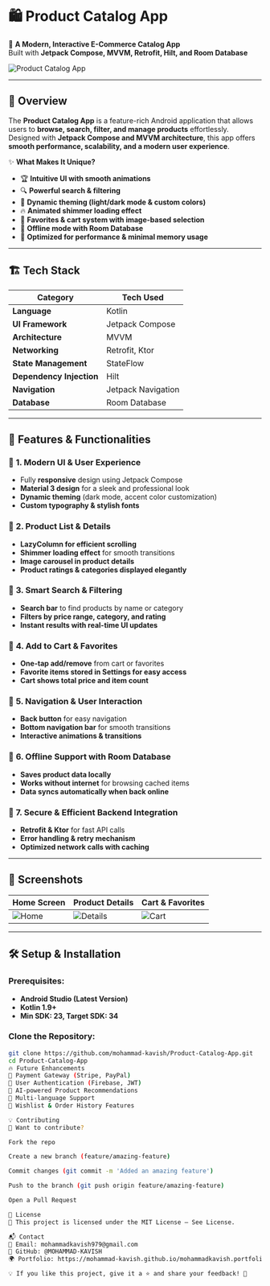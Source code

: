 # 🛍️ Product Catalog App  

📱 **A Modern, Interactive E-Commerce Catalog App**  
Built with **Jetpack Compose, MVVM, Retrofit, Hilt, and Room Database**  

![Product Catalog App](https://your-image-link.com)  

---

## 🚀 Overview  

The **Product Catalog App** is a feature-rich Android application that allows users to **browse, search, filter, and manage products** effortlessly.  
Designed with **Jetpack Compose and MVVM architecture**, this app offers **smooth performance, scalability, and a modern user experience**.  

✨ **What Makes It Unique?**  
- 🏆 **Intuitive UI with smooth animations**  
- 🔍 **Powerful search & filtering**  
- 🎨 **Dynamic theming (light/dark mode & custom colors)**  
- 🔥 **Animated shimmer loading effect**  
- 💖 **Favorites & cart system with image-based selection**  
- 📡 **Offline mode with Room Database**  
- 🚀 **Optimized for performance & minimal memory usage**  

---

## 🏗️ Tech Stack  

| Category          | Tech Used |
|------------------|-----------|
| **Language**     | Kotlin  |
| **UI Framework** | Jetpack Compose  |
| **Architecture** | MVVM  |
| **Networking**   | Retrofit, Ktor  |
| **State Management** | StateFlow  |
| **Dependency Injection** | Hilt  |
| **Navigation**   | Jetpack Navigation  |
| **Database**     | Room Database  |

---

## 🌟 Features & Functionalities  

### 🔹 **1. Modern UI & User Experience**  
- Fully **responsive** design using Jetpack Compose  
- **Material 3 design** for a sleek and professional look  
- **Dynamic theming** (dark mode, accent color customization)  
- **Custom typography & stylish fonts**  

### 🔹 **2. Product List & Details**  
- **LazyColumn for efficient scrolling**  
- **Shimmer loading effect** for smooth transitions  
- **Image carousel in product details**  
- **Product ratings & categories displayed elegantly**  

### 🔹 **3. Smart Search & Filtering**  
- **Search bar** to find products by name or category  
- **Filters by price range, category, and rating**  
- **Instant results with real-time UI updates**  

### 🔹 **4. Add to Cart & Favorites**  
- **One-tap add/remove** from cart or favorites  
- **Favorite items stored in Settings for easy access**  
- **Cart shows total price and item count**  

### 🔹 **5. Navigation & User Interaction**  
- **Back button** for easy navigation  
- **Bottom navigation bar** for smooth transitions  
- **Interactive animations & transitions**  

### 🔹 **6. Offline Support with Room Database**  
- **Saves product data locally**  
- **Works without internet** for browsing cached items  
- **Data syncs automatically when back online**  

### 🔹 **7. Secure & Efficient Backend Integration**  
- **Retrofit & Ktor** for fast API calls  
- **Error handling & retry mechanism**  
- **Optimized network calls with caching**  

---

## 📸 Screenshots  

| Home Screen | Product Details | Cart & Favorites |
|------------|----------------|------------------|
| ![Home](https://your-image-link.com) | ![Details](https://your-image-link.com) | ![Cart](https://your-image-link.com) |

---

## 🛠️ Setup & Installation  

### **Prerequisites:**  
- **Android Studio (Latest Version)**  
- **Kotlin 1.9+**  
- **Min SDK: 23, Target SDK: 34**  

### **Clone the Repository:**  
```sh
git clone https://github.com/mohammad-kavish/Product-Catalog-App.git
cd Product-Catalog-App
🔥 Future Enhancements
🔹 Payment Gateway (Stripe, PayPal)
🔹 User Authentication (Firebase, JWT)
🔹 AI-powered Product Recommendations
🔹 Multi-language Support
🔹 Wishlist & Order History Features

💡 Contributing
🙌 Want to contribute?

Fork the repo

Create a new branch (feature/amazing-feature)

Commit changes (git commit -m 'Added an amazing feature')

Push to the branch (git push origin feature/amazing-feature)

Open a Pull Request

📜 License
📄 This project is licensed under the MIT License – See License.

📬 Contact
📧 Email: mohammadkavish979@gmail.com
🔗 GitHub: @MOHAMMAD-KAVISH
🌍 Portfolio: https://mohammad-kavish.github.io/mohammadkavish.portfolio/

💡 If you like this project, give it a ⭐ and share your feedback! 🚀

